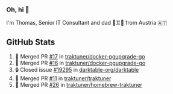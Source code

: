 ### Oh, hi 👋

I'm Thomas, Senior IT Consultant and dad 👶♊️👶 from Austria 🇦🇹

<!--
**traktuner/traktuner** is a ✨ _special_ ✨ repository because its `README.md` (this file) appears on your GitHub profile.

Here are some ideas to get you started:

- 🔭 I’m currently working on ...
- 🌱 I’m currently learning ...
- 👯 I’m looking to collaborate on ...
- 🤔 I’m looking for help with ...
- 💬 Ask me about ...
- 📫 How to reach me: ...
- 😄 Pronouns: ...
- ⚡ Fun fact: ...
-->

</div>

## GitHub Stats
<!--START_SECTION:activity-->
1. 🎉 Merged PR [#17](https://github.com/traktuner/docker-pgupgrade-go/pull/17) in [traktuner/docker-pgupgrade-go](https://github.com/traktuner/docker-pgupgrade-go)
2. 🎉 Merged PR [#16](https://github.com/traktuner/docker-pgupgrade-go/pull/16) in [traktuner/docker-pgupgrade-go](https://github.com/traktuner/docker-pgupgrade-go)
3. 🔒 Closed issue [#19295](https://github.com/darktable-org/darktable/issues/19295) in [darktable-org/darktable](https://github.com/darktable-org/darktable)
4. 🎉 Merged PR [#11](https://github.com/traktuner/traktuner/pull/11) in [traktuner/traktuner](https://github.com/traktuner/traktuner)
5. 🎉 Merged PR [#26](https://github.com/traktuner/homebrew-traktuner/pull/26) in [traktuner/homebrew-traktuner](https://github.com/traktuner/homebrew-traktuner)
<!--END_SECTION:activity-->

